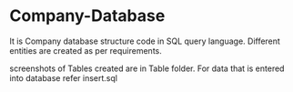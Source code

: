 # Company-Database
It is Company database structure code in SQL query language. Different entities are created as per requirements.


screenshots of Tables created are in Table folder.
For data that is entered into database refer insert.sql 
